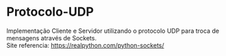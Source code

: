 # Protocolo-UDP
Implementação Cliente e Servidor utilizando o protocolo UDP para troca de mensagens através de Sockets.<br> Site referencia: https://realpython.com/python-sockets/
